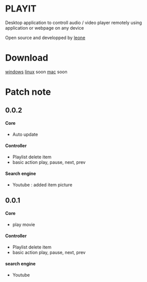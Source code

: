 # PLAYIT
Desktop application to controll audio / video player remotely using application or webpage on any device

Open source and developped by [leone](http://leone-dev.com/)

# Download
[windows](http://leone-dev.com/playit)
[linux](http://leone-dev.com/playit) soon
[mac](http://leone-dev.com/playit) soon

# Patch note
## 0.0.2
#### Core
- Auto update<br />
#### Controller
- Playlist delete item
- basic action play, pause, next, prev<br />
#### Search engine
- Youtube : added item picture<br />
## 0.0.1
#### Core
- play movie<br />
#### Controller
- Playlist delete item
- basic action play, pause, next, prev<br />
#### search engine
- Youtube